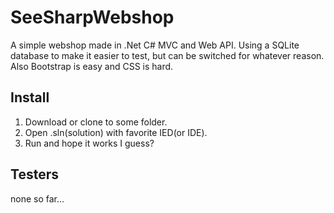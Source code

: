 # SeeSharpWebshop

A simple webshop made in .Net C# MVC and Web API. Using a SQLite database to make it easier to test, but can be switched for whatever reason. Also Bootstrap is easy and CSS is hard.

## Install
1. Download or clone to some folder.
2. Open .sln(solution) with favorite IED(or IDE).
3. Run and hope it works I guess?

## Testers
none so far...
